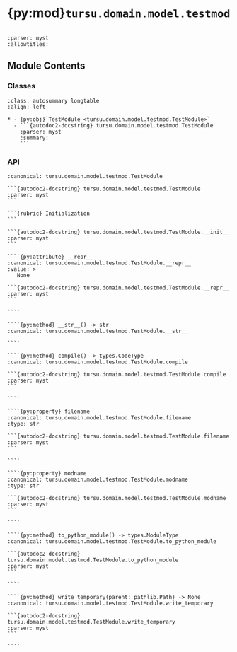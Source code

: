 # {py:mod}`tursu.domain.model.testmod`

```{py:module} tursu.domain.model.testmod
```

```{autodoc2-docstring} tursu.domain.model.testmod
:parser: myst
:allowtitles:
```

## Module Contents

### Classes

````{list-table}
:class: autosummary longtable
:align: left

* - {py:obj}`TestModule <tursu.domain.model.testmod.TestModule>`
  - ```{autodoc2-docstring} tursu.domain.model.testmod.TestModule
    :parser: myst
    :summary:
    ```
````

### API

`````{py:class} TestModule(scenario: str, module_node: ast.Module)
:canonical: tursu.domain.model.testmod.TestModule

```{autodoc2-docstring} tursu.domain.model.testmod.TestModule
:parser: myst
```

```{rubric} Initialization
```

```{autodoc2-docstring} tursu.domain.model.testmod.TestModule.__init__
:parser: myst
```

````{py:attribute} __repr__
:canonical: tursu.domain.model.testmod.TestModule.__repr__
:value: >
   None

```{autodoc2-docstring} tursu.domain.model.testmod.TestModule.__repr__
:parser: myst
```

````

````{py:method} __str__() -> str
:canonical: tursu.domain.model.testmod.TestModule.__str__

````

````{py:method} compile() -> types.CodeType
:canonical: tursu.domain.model.testmod.TestModule.compile

```{autodoc2-docstring} tursu.domain.model.testmod.TestModule.compile
:parser: myst
```

````

````{py:property} filename
:canonical: tursu.domain.model.testmod.TestModule.filename
:type: str

```{autodoc2-docstring} tursu.domain.model.testmod.TestModule.filename
:parser: myst
```

````

````{py:property} modname
:canonical: tursu.domain.model.testmod.TestModule.modname
:type: str

```{autodoc2-docstring} tursu.domain.model.testmod.TestModule.modname
:parser: myst
```

````

````{py:method} to_python_module() -> types.ModuleType
:canonical: tursu.domain.model.testmod.TestModule.to_python_module

```{autodoc2-docstring} tursu.domain.model.testmod.TestModule.to_python_module
:parser: myst
```

````

````{py:method} write_temporary(parent: pathlib.Path) -> None
:canonical: tursu.domain.model.testmod.TestModule.write_temporary

```{autodoc2-docstring} tursu.domain.model.testmod.TestModule.write_temporary
:parser: myst
```

````

`````
